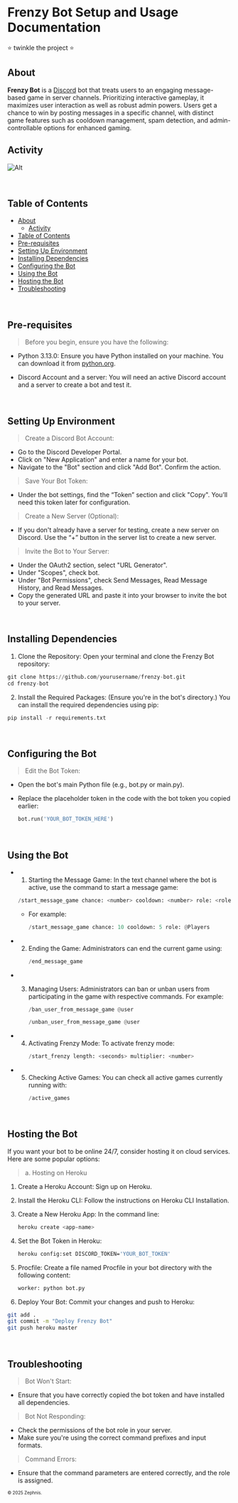 # Frenzy Bot Setup and Usage Documentation

⭐️ twinkle the project ⭐️

## About

**Frenzy Bot** is a [Discord](https://discord.com) bot that treats users to an engaging message-based game in server channels. Prioritizing interactive gameplay, it maximizes user interaction as well as robust admin powers. Users get a chance to win by posting messages in a specific channel, with distinct game features such as cooldown management, spam detection, and admin-controllable options for enhanced gaming.


## Activity

![Alt](https://repobeats.axiom.co/api/embed/33743cac8e78050c0ee44db1cd79ed13be1cdc09.svg "Repobeats analytics image")
‎ 


‎ 
‎
## Table of Contents


  - [About](#about)
    - [Activity](#activity)
  - [Table of Contents](#table-of-contents)
  - [Pre-requisites](#pre-requisites)
  - [Setting Up Environment](#setting-up-environment)
  - [Installing Dependencies](#installing-dependencies)
  - [Configuring the Bot](#configuring-the-bot)
  - [Using the Bot](#using-the-bot)
  - [Hosting the Bot](#hosting-the-bot)
  - [Troubleshooting](#troubleshooting)
    
 ‎ 
 ‎ 
 ‎ 
 ‎ 
 ‎ 
## Pre-requisites

> Before you begin, ensure you have the following:

- Python 3.13.0: Ensure you have Python installed on your machine. You can download it from [python.org](https://www.python.org/downloads/).
- Discord Account and a server: You will need an active Discord account and a server to create a bot and test it.

  ‎
  ‎
  ‎
  ‎ 

## Setting Up Environment

> Create a Discord Bot Account:
- Go to the Discord Developer Portal.
- Click on "New Application" and enter a name for your bot.
- Navigate to the "Bot" section and click "Add Bot". Confirm the action.


> Save Your Bot Token:
- Under the bot settings, find the “Token” section and click "Copy". You’ll need this token later for configuration.

> Create a New Server (Optional):
- If you don't already have a server for testing, create a new server on Discord. Use the “+” button in the server list to create a new server.

> Invite the Bot to Your Server:

- Under the OAuth2 section, select "URL Generator".
- Under "Scopes", check bot.
- Under "Bot Permissions", check Send Messages, Read Message History, and Read Messages.
- Copy the generated URL and paste it into your browser to invite the bot to your server.

‎ 
‎ 
‎ 
‎ 
‎ 

## Installing Dependencies

1. Clone the Repository: Open your terminal and clone the Frenzy Bot repository:
 
 ```python
git clone https://github.com/yourusername/frenzy-bot.git
cd frenzy-bot
```

2. Install the Required Packages: (Ensure you're in the bot's directory.) You can install the required dependencies using pip:

  ```python
pip install -r requirements.txt
```

‎ 
‎ 
‎ 
‎ 
‎ 
‎ 

## Configuring the Bot

> Edit the Bot Token:

- Open the bot's main Python file (e.g., bot.py or main.py).
- Replace the placeholder token in the code with the bot token you copied earlier:

  ```python
  bot.run('YOUR_BOT_TOKEN_HERE')
  ```

  ‎ 
  ‎ 

##  Using the Bot

- 1. Starting the Message Game: In the text channel where the bot is active, use the command to start a message game:
    ```python
  /start_message_game chance: <number> cooldown: <number> role: <role mention>
  ```
  - For example:
    ```python
    /start_message_game chance: 10 cooldown: 5 role: @Players
    ```
    
- 2. Ending the Game: Administrators can end the current game using:
     ```python
     /end_message_game
     ```

- 3. Managing Users: Administrators can ban or unban users from participating in the game with respective commands. For example:
     ```python
     /ban_user_from_message_game @user
     ```
     
     ```python
     /unban_user_from_message_game @user
     ```

- 4. Activating Frenzy Mode: To activate frenzy mode:
     ```python
     /start_frenzy length: <seconds> multiplier: <number>
     ```

- 5. Checking Active Games: You can check all active games currently running with:
     ```python
     /active_games
     ```        

‎ 
‎ 
‎ 
‎ ‎ 
‎ 


## Hosting the Bot

If you want your bot to be online 24/7, consider hosting it on cloud services. Here are some popular options:

> a. Hosting on Heroku

1. Create a Heroku Account: Sign up on Heroku.

2. Install the Heroku CLI: Follow the instructions on Heroku CLI Installation.

3. Create a New Heroku App: In the command line:
   ```bash
   heroku create <app-name>
   ```
4. Set the Bot Token in Heroku:
   ```bash
   heroku config:set DISCORD_TOKEN='YOUR_BOT_TOKEN'
   ```
5. Procfile: Create a file named Procfile in your bot directory with the following content:
   ```bash
   worker: python bot.py
   ```
6. Deploy Your Bot: Commit your changes and push to Heroku:

  ```bash
  git add .
  git commit -m "Deploy Frenzy Bot"
  git push heroku master
  ```

‎ 


## Troubleshooting

> Bot Won't Start:

- Ensure that you have correctly copied the bot token and have installed all dependencies.
  
> Bot Not Responding:

- Check the permissions of the bot role in your server.
- Make sure you're using the correct command prefixes and input formats.

> Command Errors:

- Ensure that the command parameters are entered correctly, and the role is assigned.


   

<sub><sup>&copy; 2025 Zephnis</a>.</sup></sub>
